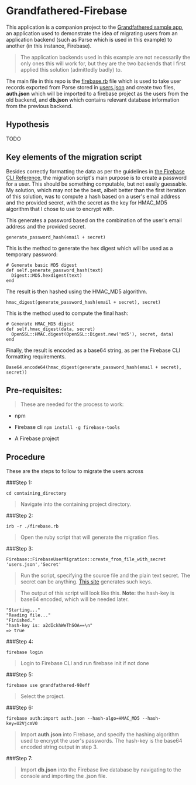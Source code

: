 # Grandfathered-Firebase

This application is a companion project to the [Grandfathered sample app](https://github.com/ironic-name/Grandfathered-Application), an application used to demonstrate the idea of migrating users from an application backend (such as Parse which is used in this example) to another (in this instance, Firebase). 

> The application backends used in this example are not necessarily the only ones this will work for, but they are the two backends that I first applied this solution (admittedly badly) to.

The main file in this repo is the [firebase.rb](https://github.com/ironic-name/Grandfathered-Firebase/blob/master/firebase.rb) file which is used to take user records exported from Parse stored in [users.json](https://github.com/ironic-name/Grandfathered-Firebase/blob/master/users.json) and create two files, **auth.json** which will be imported to a firebase project as the users from the old backend, and **db.json** which contains relevant database information from the previous backend.

## Hypothesis

TODO

## Key elements of the migration script

 Besides correctly formatting the data as per the guidelines in [the Firebase CLI Reference](https://firebase.google.com/docs/cli/), the migration script's main purpose is to create a password for a user. This should be something computable, but not easily guessable. My solution, which may not be the best, albeit better than the first iteration of this solution, was to compute a hash based on a user's email address and the provided secret, with the secret as the key for HMAC_MD5 algorithm that I chose to use to encrypt with. 

This generates a password based on the combination of the user's email address and the provided secret.

    generate_password_hash(email + secret)

This is the method to generate the hex digest which will be used as a temporary password:

    # Generate basic MD5 digest
    def self.generate_password_hash(text)
      Digest::MD5.hexdigest(text)
    end

The result is then hashed using the HMAC_MD5 algorithm.

    hmac_digest(generate_password_hash(email + secret), secret)

This is the method used to compute the final hash:

    # Generate HMAC_MD5 digest
    def self.hmac_digest(data, secret)
      OpenSSL::HMAC.digest(OpenSSL::Digest.new('md5'), secret, data)
    end

Finally, the result is encoded as a base64 string, as per the Firebase CLI formatting requirements.

    Base64.encode64(hmac_digest(generate_password_hash(email + secret), secret))

## Pre-requisites:

> These are needed for the process to work:

* npm

* Firebase cli `npm install -g firebase-tools`

* A Firebase project


## Procedure

These are the steps to follow to migrate the users across

###Step 1:

`cd containing_directory`

> Navigate into the containing project directory.

###Step 2:

`irb -r ./firebase.rb`

> Open the ruby script that will generate the migration files.

###Step 3:

`Firebase::FirebaseUserMigration::create_from_file_with_secret 'users.json','Secret'`

> Run the script, specifying the source file and the plain text secret. The secret can be anything. [This site](https://randomkeygen.com) generates such keys.

> The output of this script will look like this. **Note:**  the hash-key is base64 encoded, which will be needed later.
>
    "Starting..."
    "Reading file..."
    "Finished."
    "hash-key is: a2dIckhWeThSOA==\n"
    => true 


###Step 4:

`firebase login`

> Login to Firebase CLI and run firebase init if not done

###Step 5:

`firebase use grandfathered-98eff`

> Select the project.

###Step 6:
 
`firebase auth:import auth.json --hash-algo=HMAC_MD5 --hash-key=U2VjcmV0`

> Import **auth.json** into Firebase, and specify the hashing algorithm used to encrypt the user's passwords. The hash-key is the base64 encoded string output in step 3.

###Step 7: 

>Import **db.json** into the Firebase live database by navigating to the console and importing the .json file.
